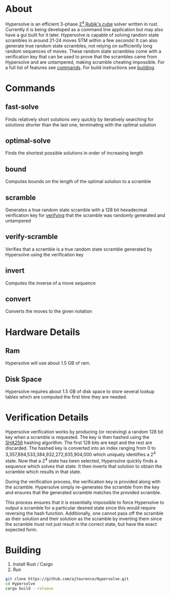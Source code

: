 # About
Hypersolve is an efficient 3-phase [2<sup>4</sup> Rubik's cube](https://hypercubing.xyz/puzzles/2x2x2x2/) solver written in rust. Currently it is being developed as a command line application but may also have a gui built for it later. Hypersolve is capable of solving random state scrambles in around 21-24 moves STM within a few seconds! It can also generate true random state scrambles, not relying on sufficiently long random sequences of moves. These random state scrambles come with a verification key that can be used to prove that the scrambles came from Hypersolve and are untampered, making scramble cheating impossible. For a full list of features see [commands](#commands). For build instructions see [building](#building).


# Commands

## fast-solve
Finds relatively short solutions very quickly by iteratively searching for solutions shorter than the last one, terminating with the optimal solution

## optimal-solve
Finds the shortest possible solutions in order of increasing length

## bound
Computes bounds on the length of the optimal solution to a scramble

## scramble
Generates a true random state scramble with a 128 bit hexadecimal verification key for [verifying](#verify-scramble) that the scramble was randomly generated and untampered

## verify-scramble
Verifies that a scramble is a true random state scramble generated by Hypersolve using the verification key

## invert
Computes the inverse of a move sequence

## convert
Converts the moves to the given notation

# Hardware Details

## Ram
Hypersolve will use about 1.5 GB of ram.

## Disk Space
Hypersolve requires about 1.5 GB of disk space to store several lookup tables which are computed the first time they are needed.


# Verification Details
Hypersolve verification works by producing (or receiving) a random 128 bit key when a scramble is requested. The key is then hashed using the [SHA256](https://en.wikipedia.org/wiki/SHA-2) hashing algorithm. The first 128 bits are kept and the rest are discarded. The hashed key is converted into an index ranging from 0 to 3,357,894,533,384,932,272,635,904,000 which uniquely identifies a 2<sup>4</sup> state. Now that a 2<sup>4</sup> state has been selected, Hypersolve quickly finds a sequence which solves that state. It then inverts that solution to obtain the scramble which results in that state.

During the verification process, the verification key is provided along with the scramble. Hypersolve simply re-generates the scramble from the key and ensures that the generated scramble matches the provided scramble.

This process ensures that it is essentially impossible to force Hypersolve to output a scramble for a particular desired state since this would require reversing the hash function. Additionally, one cannot pass off the scramble as their solution and their solution as the scramble by inverting them since the scramble must not just result in the correct state, but have the exact expected form.

# Building

1. Install Rust / Cargo
1. Run

```sh
git clone https://github.com/ajtaurence/Hypersolve.git
cd Hypersolve
cargo build --release
```

